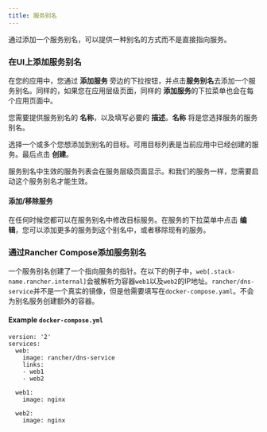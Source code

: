 ```yaml
---
title: 服务别名
---
```


通过添加一个服务别名，可以提供一种别名的方式而不是直接指向服务。

### 在UI上添加服务别名

在您的应用中，您通过 **添加服务** 旁边的下拉按钮，并点击**服务别名**去添加一个服务别名。同样的，如果您在应用层级页面，同样的 **添加服务**的下拉菜单也会在每个应用页面中。

您需要提供服务别名的 **名称**，以及填写必要的 **描述**。**名称** 将是您选择服务的服务别名。

选择一个或多个您想添加到别名的目标。可用目标列表是当前应用中已经创建的服务。最后点击 **创建**。

服务别名中生效的服务列表会在服务层级页面显示。和我们的服务一样，您需要启动这个服务别名才能生效。

#### 添加/移除服务

在任何时候您都可以在服务别名中修改目标服务。在服务的下拉菜单中点击 **编辑**，您可以添加更多的服务到这个别名中，或者移除现有的服务。


### 通过Rancher Compose添加服务别名

一个服务别名创建了一个指向服务的指针。在以下的例子中，`web[.stack-name.rancher.internal]`会被解析为容器`web1`以及`web2`的IP地址。`rancher/dns-service`并不是一个真实的镜像，但是他需要填写在`docker-compose.yaml`。不会为别名服务创建额外的容器。


#### Example `docker-compose.yml`

```
version: '2'
services:
  web:
    image: rancher/dns-service
    links:
    - web1
    - web2

  web1:
    image: nginx

  web2:
    image: nginx
```

